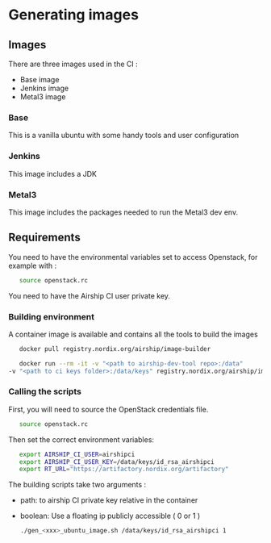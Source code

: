 # Generating images

## Images

There are three images used in the CI :

* Base image
* Jenkins image
* Metal3 image

### Base

 This is a vanilla ubuntu with some handy tools and user configuration

### Jenkins

 This image includes a JDK

### Metal3

 This image includes the packages needed to run the Metal3 dev env.

## Requirements

You need to have the environmental variables set to access Openstack, for
example with :

   ```bash
      source openstack.rc
   ```

You need to have the Airship CI user private key.

### Building environment

A container image is available and contains all the tools to build the images

   ```bash
      docker pull registry.nordix.org/airship/image-builder
   ```

   ```bash
      docker run --rm -it -v "<path to airship-dev-tool repo>:/data"
   -v "<path to ci keys folder>:/data/keys" registry.nordix.org/airship/image-builder /bin/bash
   ```

### Calling the scripts

First, you will need to source the OpenStack credentials file.

   ```bash
      source openstack.rc
   ```

Then set the correct environment variables:

   ```bash
      export AIRSHIP_CI_USER=airshipci
      export AIRSHIP_CI_USER_KEY=/data/keys/id_rsa_airshipci
      export RT_URL="https://artifactory.nordix.org/artifactory"
   ```

The building scripts take two arguments :

* path: to airship CI private key relative in the container
* boolean: Use a floating ip publicly accessible ( 0 or 1 )

   ```bash
   ./gen_<xxx>_ubuntu_image.sh /data/keys/id_rsa_airshipci 1
   ```
